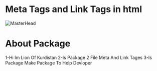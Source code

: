 # Meta Tags and Link Tags in html

![MasterHead](https://github.com/lionofkurdistan/Meta_Tags_and_Link-_Tags_in_html/blob/main/img/a1ba2c150d44d387f565a87c54351bf8.gif)

# About Package

1-Hi Im Lion Of Kurdistan 
2-Is Package 2 File Meta And Link Tages
3-Is Package Make Package To Help Devloper

# 
